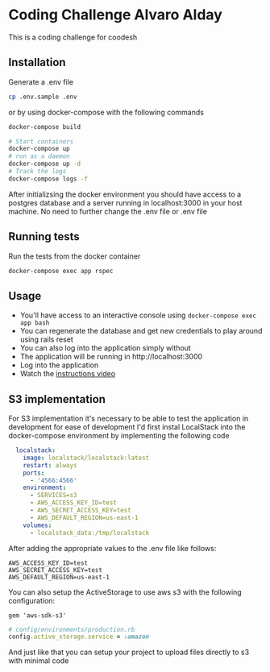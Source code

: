 # Coding Challenge Alvaro Alday

This is a coding challenge for coodesh

## Installation

Generate a .env file

```bash
cp .env.sample .env
```

or by using docker-compose with the following commands

```bash
docker-compose build

# Start containers
docker-compose up
# run as a daemon
docker-compose up -d
# Track the logs
docker-compose logs -f
```

After initializsing the docker environment you should have access to a postgres database and a server running in localhost:3000 in your host machine. No need to further change the .env file or .env file

## Running tests

Run the tests from the docker container

```bash
docker-compose exec app rspec
```

## Usage

- You'll have access to an interactive console using `docker-compose exec app bash`
- You can regenerate the database and get new credentials to play around using rails reset
- You can also log into the application simply without
- The application will be running in http://localhost:3000
- Log into the application
- Watch the [instructions video](https://www.loom.com/share/23721e6513754b39baebe01bf89d2869)

## S3 implementation

For S3 implementation it's necessary to be able to test the application in development for ease of development
I'd first instal LocalStack into the docker-compose environment by implementing the following code

```yaml
  localstack:
    image: localstack/localstack:latest
    restart: always
    ports:
      - '4566:4566'
    environment:
      - SERVICES=s3
      - AWS_ACCESS_KEY_ID=test
      - AWS_SECRET_ACCESS_KEY=test
      - AWS_DEFAULT_REGION=us-east-1
    volumes:
      - localstack_data:/tmp/localstack
```

After adding the appropriate values to the .env file like follows:

```
AWS_ACCESS_KEY_ID=test
AWS_SECRET_ACCESS_KEY=test
AWS_DEFAULT_REGION=us-east-1
```

You can also setup the ActiveStorage to use aws s3 with the following configuration:

```Gemfile
gem 'aws-sdk-s3'
```

```ruby
# config/environments/production.rb
config.active_storage.service = :amazon
```

And just like that you can setup your project to upload files directly to s3 with minimal code


